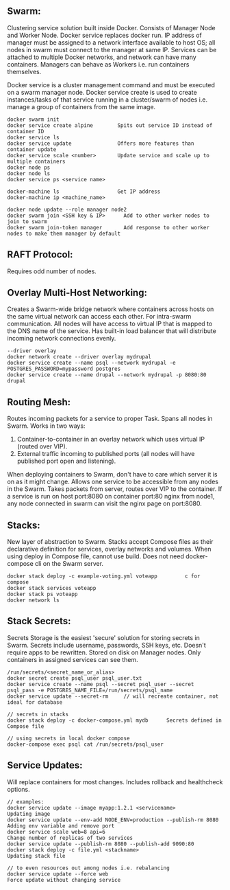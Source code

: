 ## Swarm:
Clustering service solution built inside Docker. Consists of Manager Node and Worker Node. Docker service replaces docker run. IP address of manager must be assigned to a network interface available to host OS; all nodes in swarm must connect to the manager at same IP. Services can be attached to multiple Docker networks, and network can have many containers. Managers can behave as Workers i.e. run containers themselves.

Docker service is a cluster management command and must be executed on a swarm manager node. Docker service create is used to create instances/tasks of that service running in a cluster/swarm of nodes i.e. manage a group of containers from the same image.

```
docker swarm init
docker service create alpine        Spits out service ID instead of container ID
docker service ls
docker service update               Offers more features than container update
docker service scale <number>       Update service and scale up to multiple containers
docker node ps
docker node ls
docker service ps <service name>

docker-machine ls                   Get IP address
docker-machine ip <machine_name>

docker node update --role manager node2
docker swarm join <SSH key & IP>      Add to other worker nodes to join to swarm
docker swarm join-token manager       Add response to other worker nodes to make them manager by default
```

## RAFT Protocol:
Requires odd number of nodes.


## Overlay Multi-Host Networking:
Creates a Swarm-wide bridge network where containers across hosts on the same virtual network can access each other. For intra-swarm communication. All nodes will have access to virtual IP that is mapped to the DNS name of the service. Has built-in load balancer that will distribute incoming network connections evenly.
```
--driver overlay      
docker network create --driver overlay mydrupal
docker service create --name psql --network mydrupal -e POSTGRES_PASSWORD=mypassword postgres
docker service create --name drupal --network mydrupal -p 8080:80 drupal
```

## Routing Mesh:
Routes incoming packets for a service to proper Task. Spans all nodes in Swarm. Works in two ways:
1) Container-to-container in an overlay network which uses virtual IP (routed over VIP).
2) External traffic incoming to published ports (all nodes will have published port open and listening).

When deploying containers to Swarm, don't have to care which server it is on as it might change. Allows one service to be accessible from any nodes in the Swarm. Takes packets from server, routes over VIP to the container. If a service is run on host port:8080 on container port:80 nginx from node1, any node connected in swarm can visit the nginx page on port:8080.

## Stacks:
New layer of abstraction to Swarm. Stacks accept Compose files as their declarative definition for services, overlay networks and volumes. When using deploy in Compose file, cannot use build. Does not need docker-compose cli on the Swarm server.

```
docker stack deploy -c example-voting.yml voteapp         c for compose 
docker stack services voteapp
docker stack ps voteapp
docker network ls
```

## Stack Secrets:
Secrets Storage is the easiest 'secure' solution for storing secrets in Swarm. Secrets include username, passwords, SSH keys, etc. Doesn't require apps to be rewritten. Stored on disk on Manager nodes. Only containers in assigned services can see them.

```
/run/secrets/<secret_name_or_alias>
docker secret create psql_user psql_user.txt
docker service create --name psql --secret psql_user --secret psql_pass -e POSTGRES_NAME_FILE=/run/secrets/psql_name
docker service update --secret-rm     // will recreate container, not ideal for database

// secrets in stacks
docker stack deploy -c docker-compose.yml mydb      Secrets defined in Compose file
```
```
// using secrets in local docker compose
docker-compose exec psql cat /run/secrets/psql_user
```

## Service Updates:
Will replace containers for most changes. Includes rollback and healthcheck options.

```
// examples:
docker service update --image myapp:1.2.1 <servicename>                   Updating image
docker service update --env-add NODE_ENV=production --publish-rm 8080     Adding env variable and remove port
docker service scale web=8 api=6                                          Change number of replicas of two services
docker service update --publish-rm 8080 --publish-add 9090:80
docker stack deploy -c file.yml <stackname>                               Updating stack file

// to even resources out among nodes i.e. rebalancing
docker service update --force web                                         Force update without changing service
```

